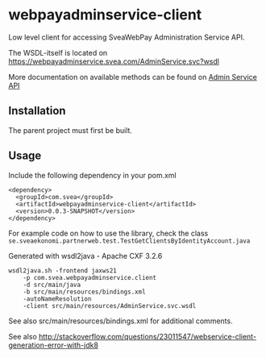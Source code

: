 # webpayadminservice-client
Low level client for accessing SveaWebPay Administration Service API.

The WSDL-itself is located on https://webpayadminservice.svea.com/AdminService.svc?wsdl

More documentation on available methods can be found on [Admin Service API](https://www.svea.com/se/sv/foretag/betallosningar/betallosningar-for-e-handel/tech-site/?currentTab=custom-integration&subTab=integration-guides)

## Installation

The parent project must first be built.

## Usage

Include the following dependency in your pom.xml

```
<dependency>
  <groupId>com.svea</groupId>
  <artifactId>webpayadminservice-client</artifactId>
  <version>0.0.3-SNAPSHOT</version>
</dependency>
```

For example code on how to use the library, check the class `se.sveaekonomi.partnerweb.test.TestGetClientsByIdentityAccount.java`

Generated with wsdl2java - Apache CXF 3.2.6

```
wsdl2java.sh -frontend jaxws21 
	-p com.svea.webpayadminservice.client 
	-d src/main/java 
	-b src/main/resources/bindings.xml 
	-autoNameResolution 
	-client src/main/resources/AdminService.svc.wsdl
```

See also src/main/resources/bindings.xml for additional comments.

See also http://stackoverflow.com/questions/23011547/webservice-client-generation-error-with-jdk8

